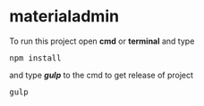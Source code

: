 # materialadmin
To run this project open <b>cmd</b> or <b>terminal</b> and type <br />

<pre>npm install</pre>
and type <i><b>gulp</b></i> to the cmd to get release of project
<pre>gulp</pre>
